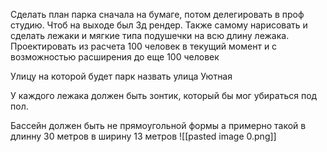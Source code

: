 Сделать план парка сначала на бумаге, потом делегировать в проф студию. Чтоб на выходе был 3д рендер. 
Также самому нарисовать и сделать лежаки и мягкие типа подушечки на всю длину лежака.
Проектировать из расчета 100 человек в текущий момент и с возможностью расширения до еще 100 человек

Улицу на которой будет парк назвать улица Уютная

У каждого лежака должен быть зонтик, который бы мог убираться под пол.

Бассейн должен быть не прямоугольной формы а примерно такой в длинну 30 метров в ширину 13 метров
![[pasted image 0.png]]
